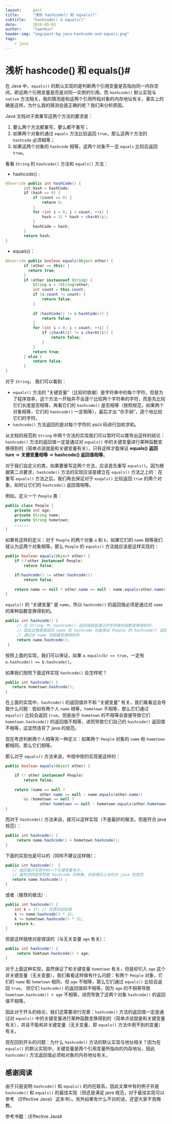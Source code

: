 ```yaml
---
layout:     post
title:      "浅析 hashcode() 和 equals()"
subtitle:   "hashcode() & equals()"
date:       2016-05-03
author:     "lwenkun"
header-img: "img/post-bg-java-hashcode-and-equals.png"
tags:
    - java
---
```

# 浅析 hashcode() 和 equals()#

在 Java 中，`equals()` 的默认实现的是判断两个引用变量是否指向同一内存空间，即这两个引用变量是否是对同一实例的引用。而 `hashcode()` 默认实现与 `native` 方法相关，我的猜测是和这两个引用所指对象的内存地址有关，事实上的确是这样。为什么我的猜测会是正确的呢？我们来分析原因。

Java 文档对子类重写这两个方法的要求是：

1. 要么两个方法都重写，要么都不重写；
2. 如果两个对象的通过 `equals` 方法比较返回 `true`，那么这两个方法的 `hashcode` 必须相等；  
3. 如果这两个对象的 `hashcode` 相等，这两个对象不一定 `equals` 比较后返回 `true`。

看看 `String` 的 `hashcode()` 方法和 `equals()` 方法：

- hashcode() :

```java
@Override public int hashCode() {
        int hash = hashCode;
        if (hash == 0) {
            if (count == 0) {
                return 0;
            }
            for (int i = 0; i < count; ++i) {
                hash = 31 * hash + charAt(i);
            }
            hashCode = hash;
        }
        return hash;
}
```

- equals()：

```java
@Override public boolean equals(Object other) {
        if (other == this) {
          return true;
        }
        if (other instanceof String) {
            String s = (String)other;
            int count = this.count;
            if (s.count != count) {
                return false;
            }
            
            if (hashCode() != s.hashCode()) {
                return false;
            }
            for (int i = 0; i < count; ++i) {
                if (charAt(i) != s.charAt(i)) {
                    return false;
                }
            }
            return true;
        } else {
            return false;
        }
}
```

对于 `String`， 我们可以看到：

- `equals()` 方法的 “关键变量”（比较的依据）是字符串中的每个字符。但是为了程序效率，这个方法一开始并不会逐个比较两个字符串的字符，而是先比较它们长度是否相等，再看它们的 `hashcode()` 是否相等（按照规范，如果两个对象相等，它们的 `hashcode()` 一定相等），最后才出 “杀手锏”，逐个地比较它们的字符。
- `hashcode()` 方法返回的是对每个字符的 ascii 码进行加权求和。

从文档的规范和 `String` 中两个方法的实现我们可以暂时可以推导出这样的结论：`hashcode()` 方法的返回值一定是通过对 `equals()` 中的关键变量进行某种函数变换得到的（简单点说就是和关键变量有关），只有这样才能保证 **equals() 返回 ture** => **关键变量相等** => **hashcode() 返回值相等**。

对于我们自定义的类，如果要重写这两个方法，应该首先重写 `equals()`。因为根据第二点要求，`hashcode()` 方法的实现应该是建立在 `equals()` 方法之上的：在重写 `equals()` 方法之后，我们再去保证对于 `euqals()` 比较返回 `true` 的两个对象，如何让它们的 `hashcode()` 返回值相等。

例如，定义一个 `People` 类：

```java
public class People {
    private int age;
    private String name;
    private String hometown;
    ......
}
```
如果有这样的定义：对于 `People` 的两个对象 `a` 和 `b`，如果它们的 `name` 相等我们就认为这两个对象相等。那么 `People` 的 `equals()` 方法就应该是这样实现的：

```java
public boolean equals(Object other) {
    if (！other instanceof People)
        return false;

    if(hashcode() != other.hashcode())
        return false;
    
    return name == null ? other.name == null : name.equals(other.name);
}
```

`equals()` 的 “关键变量” 是 `name`，所以 `hashcode()` 的返回值必须是通过对 `name` 的某种函数变换得到的。

```java
public int hashcode() {
     // 在 String 中，hashcode() 返回值就是通过对字符串的函数变换得到的，
     // 因此这里直接返回 name 的 hashcode 也能保证 People 的 hashcode() 返回值是
     // 通过对 name 的函数变换得到的
     return name.hashcode();
 }
```

按照上面的实现，我们可以保证，如果 `a.equals(b) == true`，一定有 `a.hashcode() == b.hashcode()`。

如果我们按照下面这样实现 `hashcode()` 会怎样呢？

```java
public int hashcode() {
   return hometown.hashcode();
} 
```

在上面的实现中，`hashcode()` 的返回值并不和 “关键变量” 有关，我们看看这会导致什么问题：假如有两个人 `name` 相等，`hometown` 不相等，那么它们通过 `equals()` 比较会返回 `true`，但是由于 `hometown` 的不相等会直接导致它们 `hometown.hashcode()` 的返回值不相等，进而导致它们自己的 `hashcode()` 返回值不相等，这显然违背了 java 的规范。

现在考虑判断两个人相等另一种定义：如果两个 `People` 对象的 `name` 和 `hometown` 都相同，那么它们相等。

那么对于 `equals()` 方法来说，中规中矩的实现是这样的：

```java
public boolean equals(Object other) {

    if (! other instanceof People)
        return false;
        
    return (name == null ? 
               other.name == null : name.equals(other.name))
        && (hometown == null ?
               other.hometown == null : hometown.equals(other.hometown));
}
```
而对于 `hashcode()` 方法来说，就可以这样实现（不是最好的做法，但是符合 java 规范）：

```java
public int hashcode() {
     return name.hashcode() + hometown.hashcode();
}
```
下面的实现也是可以的（同样不建议这样做）：

```java
public int hashcode()  {
   // 返回值只与其中的一个关键变量有关，
   // 虽然这样容易导致 hashcode 的聚集，但是理论上也符合 java 的规范
   return name.hashcode() ;
}
```
或者（推荐的做法）:

```java
public int hashcode() {
    int k = 17; // 任意的起始值
    k += name.hashcode() * 31;
    k += hometown.hashcode() * 31;
    return k;
}
```

但是这样就绝对是错误的（与无关变量 `age` 有关）：

```java
public int hashcode() {
     return homtown.hashcode() + age;
}
```

对于上面这种实现，虽然保证了和关键变量 `hometown` 有关，但是却引入 `age` 这个非关键变量（无关变量），我们看看这样做有什么问题：有两个 `People` 对象，它们的 `name` 和 `hometown` 相同，但 `age` 不相等，那么它们通过 `equals()` 比较会返回 `true`， 但它们 `hashcode()` 的返回值却不相等，因为 `age` 的不相等导致 `hometown.hashcode() + age` 不相等，进而导致了这两个对象 `hashcode()` 的返回值不相等。

因此对于开头的结论，我们还需要进行完善：`hashcode()` 方法的返回值一定是通过对 `equals()` 中的关键变量进行某种函数变换得到的（简单点说就是和关键变量有关），并且不能和非关键变量（无关变量，即 `equals()` 方法中用不到的变量）有关。

现在回到开头的问题：为什么 `hashcode()` 方法的默认实现与地址相关？因为在 `equals()` 的默认实现中，关键变量是两个引用变量所指向的内存地址，因此 `hashcode()` 方法返回值必须和对象的内存地址有关。

## 感谢阅读 ##
由于只是说明 `hashcode()` 和 `equals()` 的内在联系，因此文章中有的例子并是 `hashcode()` 和 `equals()` 的最佳实现（但还是满足 java 规范，对于最佳实现可以参考 《Effective Java》 这本书）。另外如果有什么不对的话，还望大家不吝赐教。

参考书籍：《Effective Java》
